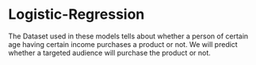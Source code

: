 # Logistic-Regression
The Dataset used in these models tells about whether a person of certain age having certain income purchases a product or not. We will predict whether a targeted audience will purchase the product or not.
